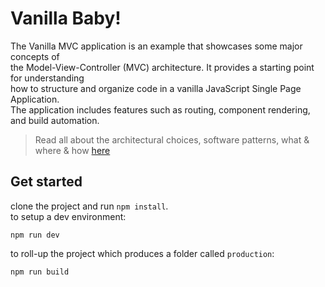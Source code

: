 # Vanilla Baby!

The Vanilla MVC application is an example that showcases some major concepts of  
the Model-View-Controller (MVC) architecture. It provides a starting point for understanding  
how to structure and organize code in a vanilla JavaScript Single Page Application.   
The application includes features such as routing, component rendering, and build automation.  

> Read all about the architectural choices, software patterns, what & where & how [here](https://github.com/BeeVeeDeeDee/vanilla-baby/wiki)


## Get started

clone the project and run `npm install`.  
to setup a dev environment:
```
npm run dev
```

to roll-up the project which produces a folder called `production`:
```
npm run build
```



